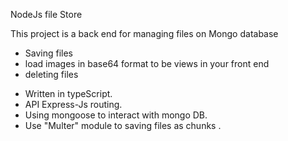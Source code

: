 NodeJs file Store

This project is a back end for managing files on Mongo database

* Saving files 
* load images in base64 format to be views in your front end
* deleting files

-  Written in typeScript.
- API Express-Js routing.
- Using mongoose to interact with mongo DB.
- Use "Multer" module to saving files as chunks .
